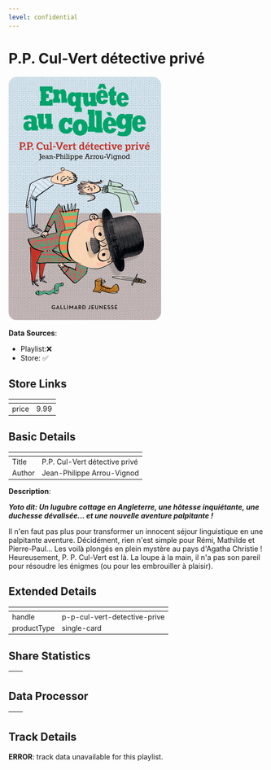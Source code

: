 ```yaml
---
level: confidential
---
```

# P.P. Cul-Vert détective privé

![card_[haVoy].png](../../img/cards/card_[haVoy].png)

**Data Sources**: 

- Playlist:❌
- Store: ✅


## Store Links

| <!-- --> | <!-- --> |
| - | - |
| price | 9.99 |


## Basic Details

| <!-- --> | <!-- --> |
| - | - |
| Title | P.P. Cul-Vert détective privé |
| Author | Jean-Philippe Arrou-Vignod |

**Description**:

_**Yoto dit: Un lugubre cottage en Angleterre, une hôtesse inquiétante, une duchesse dévalisée... et une nouvelle aventure palpitante !**_

Il n'en faut pas plus pour transformer un innocent séjour linguistique en une palpitante aventure. Décidément, rien n'est simple pour Rémi, Mathilde et Pierre-Paul… Les voilà plongés en plein mystère au pays d'Agatha Christie ! Heureusement, P. P. Cul-Vert est là. La loupe à la main, il n'a pas son pareil pour résoudre les énigmes (ou pour les embrouiller à plaisir).


## Extended Details

| <!-- --> | <!-- --> |
| - | - |
| handle | p-p-cul-vert-detective-prive |
| productType | single-card |


## Share Statistics

| <!-- --> | <!-- --> |
| - | - |


## Data Processor

| <!-- --> | <!-- --> |
| - | - |


## Track Details

**ERROR**: track data unavailable for this playlist.
